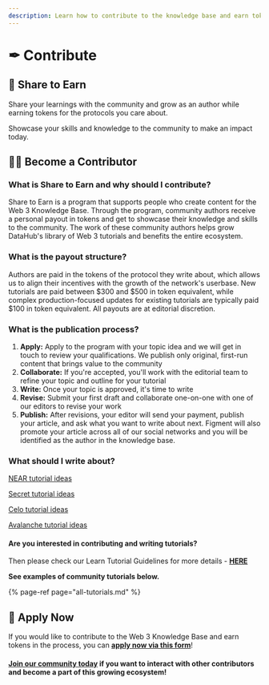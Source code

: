 ```yaml
---
description: Learn how to contribute to the knowledge base and earn tokens
---
```


# ✒ Contribute

## 🤝 Share to Earn

Share your learnings with the community and grow as an author while earning tokens for the protocols you care about.

Showcase your skills and knowledge to the community to make an impact today.

## **👨‍💻 Become a Contributor**

### **What is Share to Earn and why should I contribute?**

Share to Earn is a program that supports people who create content for the Web 3 Knowledge Base. Through the program, community authors receive a personal payout in tokens and get to showcase their knowledge and skills to the community. The work of these community authors helps grow DataHub's library of Web 3 tutorials and benefits the entire ecosystem.

### What is the payout structure?

Authors are paid in the tokens of the protocol they write about, which allows us to align their incentives with the growth of the network's userbase. New tutorials are paid between $300 and $500 in token equivalent, while complex production-focused updates for existing tutorials are typically paid $100 in token equivalent. All payouts are at editorial discretion.

### What is the publication process?

1. **Apply:** Apply to the program with your topic idea and we will get in touch to review your qualifications. We publish only original, first-run content that brings value to the community  
2. **Collaborate:** If you're accepted, you'll work with the editorial team to refine your topic and outline for your tutorial 
3. **Write:** Once your topic is approved, it's time to write  
4. **Revise:** Submit your first draft and collaborate one-on-one with one of our editors to revise your work  
5. **Publish:** After revisions, your editor will send your payment, publish your article, and ask what you want to write about next. Figment will also promote your article across all of our social networks and you will be identified as the author in the knowledge base. 

### What should I write about?

[NEAR tutorial ideas ](https://docs.google.com/document/d/1yk2nr1pg-LidzdQg2ZogQ6phX-AcPJNwuW7LdQPoL5k/edit)

[Secret tutorial ideas](https://docs.google.com/document/d/11jLaH0AFbvMLs_ORcj29OeqR_07GsUgtRrDi9E0lTTc/edit#heading=h.lq158u48d890) 

[Celo tutorial ideas](https://docs.google.com/document/d/1kLBWbEygrVQcFNoMLpCtH7Dxk674FI6Dmegg4J3rSCM/edit#heading=h.lq158u48d890)

[Avalanche tutorial ideas](https://docs.google.com/document/d/1F2SPqZGVwA7_lSpfl0iZ3LUmqfjV4SZRh7R9qz9VenU/edit) 

#### Are you interested in contributing and writing tutorials?

Then please check our Learn Tutorial Guidelines for more details - [**HERE**](https://docs.google.com/document/d/13LWLrWzZ34M0ldWGeDANcWxw9nEWk3AX3VwXRBIOs1M/edit?usp=sharing)

**See examples of community tutorials below.**

{% page-ref page="all-tutorials.md" %}

## 📝 Apply Now

If you would like to contribute to the Web 3 Knowledge Base and earn tokens in the process, you can [**apply now via this form**](https://forms.gle/v5ksLNBG24cxm1Bs6)!

#### [Join our community today](https://discord.gg/fszyM7K) if you want to interact with other contributors and become a part of this growing ecosystem!

